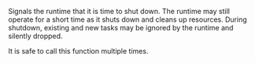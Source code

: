 Signals the runtime that it is time to shut down. The runtime may still operate for a short
time as it shuts down and cleans up resources. During shutdown, existing and new tasks may
be ignored by the runtime and silently dropped.

It is safe to call this function multiple times.
